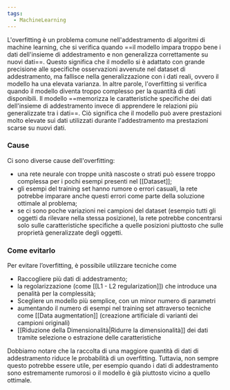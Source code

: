 ```yaml
---
tags:
  - MachineLearning
---
```

L'overfitting è un problema comune nell'addestramento di algoritmi di machine learning, che si verifica quando ==il modello impara troppo bene i dati dell'insieme di addestramento e non generalizza correttamente su nuovi dati==.
Questo significa che il modello si è adattato con grande precisione alle specifiche osservazioni avvenute nel dataset di addestramento, ma fallisce nella generalizzazione con i dati reali, ovvero il modello ha una elevata varianza.
In altre parole, l'overfitting si verifica quando il modello diventa troppo complesso per la quantità di dati disponibili. Il modello ==memorizza le caratteristiche specifiche dei dati dell'insieme di addestramento invece di apprendere le relazioni più generalizzate tra i dati==. Ciò significa che il modello può avere prestazioni molto elevate sui dati utilizzati durante l'addestramento ma prestazioni scarse su nuovi dati.

### Cause

Ci sono diverse cause dell'overfitting:
* una rete neurale con troppe unità nascoste o strati può essere troppo complessa per i pochi esempi presenti nel [[Dataset]];
* gli esempi del training set hanno rumore o errori casuali, la rete potrebbe imparare anche questi errori come parte della soluzione ottimale al problema;
* se ci sono poche variazioni nei campioni del dataset (esempio tutti gli oggetti da rilevare nella stessa posizione), la rete potrebbe concentrarsi solo sulle caratteristiche specifiche a quelle posizioni piuttosto che sulle proprietà generalizzate degli oggetti.

### Come evitarlo

Per evitare l’overfitting, è possibile utilizzare tecniche come
* Raccogliere più dati di addestramento;
* la regolarizzazione (come [[L1 - L2 regularization]]) che introduce una penalità per la complessità;
* Scegliere un modello più semplice, con un minor numero di parametri
* aumentando il numero di esempi nel training set attraverso tecniche come [[Data augmentation]] (creazione artificiale di varianti dei campioni originali)
* [[Riduzione della Dimensionalità|Ridurre la dimensionalità]] dei dati tramite selezione o estrazione delle caratteristiche

Dobbiamo notare che la raccolta di una maggiore quantità di dati di addestramento riduce le probabilità di un overfitting. Tuttavia, non sempre questo potrebbe essere utile, per esempio quando i dati di addestramento sono estremamente rumorosi o il modello è già piuttosto vicino a quello ottimale.

